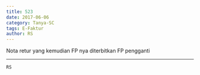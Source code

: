 ```yaml
---
title: 523
date: 2017-06-06
category: Tanya-SC
tags: E-Faktur
author: RS
---
```


Nota retur yang kemudian FP nya diterbitkan FP pengganti

---



`RS`
